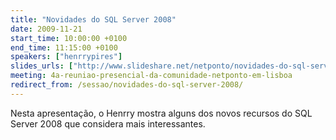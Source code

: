 ```yaml
---
title: "Novidades do SQL Server 2008"
date: 2009-11-21
start_time: 10:00:00 +0100
end_time: 11:15:00 +0100
speakers: ["henrrypires"]
slides_urls: ["http://www.slideshare.net/netponto/novidades-do-sql-server-2008"]
meeting: 4a-reuniao-presencial-da-comunidade-netponto-em-lisboa
redirect_from: /sessao/novidades-do-sql-server-2008/
---
```

Nesta apresentação, o Henrry mostra alguns dos novos recursos do SQL Server 2008 que considera mais interessantes.

